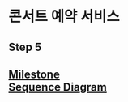 # 콘서트 예약 서비스

## Step 5
[Milestone](https://github.com/orgs/hpp-backend-15/projects/8/views/6?layout=roadmap)<br>
[Sequence Diagram]()
---
